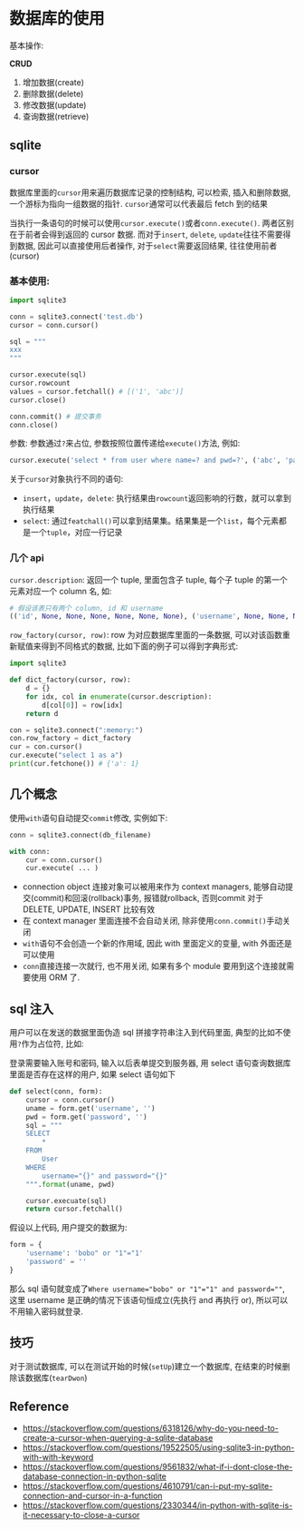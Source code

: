 # 数据库的使用

基本操作: 

**CRUD**
1. 增加数据(create)
2. 删除数据(delete)
3. 修改数据(update)
4. 查询数据(retrieve)

## sqlite

### cursor
数据库里面的`cursor`用来遍历数据库记录的控制结构, 可以检索, 插入和删除数据, 一个游标为指向一组数据的指针.
`cursor`通常可以代表最后 fetch 到的结果

当执行一条语句的时候可以使用`cursor.execute()`或者`conn.execute()`. 两者区别在于前者会得到返回的 cursor 数据. 而对于`insert`, `delete`, `update`往往不需要得到数据,
因此可以直接使用后者操作, 对于`select`需要返回结果, 往往使用前者(cursor)


### 基本使用:

```python
import sqlite3

conn = sqlite3.connect('test.db')
cursor = conn.cursor()

sql = """
xxx
"""

cursor.execute(sql)
cursor.rowcount 
values = cursor.fetchall() # [('1', 'abc')]
cursor.close()

conn.commit() # 提交事务
conn.close()
```

参数:
参数通过`?`来占位, 参数按照位置传递给`execute()`方法, 例如:
```python
cursor.execute('select * from user where name=? and pwd=?', ('abc', 'password'))
```

关于`cursor`对象执行不同的语句:
- `insert`，`update`，`delete`: 执行结果由`rowcount`返回影响的行数，就可以拿到执行结果
- `select`: 通过`featchall()`可以拿到结果集。结果集是一个`list`，每个元素都是一个`tuple`，对应一行记录

### 几个 api
`cursor.description`: 返回一个 tuple, 里面包含子 tuple, 每个子 tuple 的第一个元素对应一个 column 名, 如:
```python
# 假设该表只有两个 column, id 和 username
(('id', None, None, None, None, None, None), ('username', None, None, None, None, None, None))
```

`row_factory(cursor, row)`: row 为对应数据库里面的一条数据, 可以对该函数重新赋值来得到不同格式的数据, 比如下面的例子可以得到字典形式:
```python
import sqlite3

def dict_factory(cursor, row):
    d = {}
    for idx, col in enumerate(cursor.description):
        d[col[0]] = row[idx]
    return d

con = sqlite3.connect(":memory:")
con.row_factory = dict_factory
cur = con.cursor()
cur.execute("select 1 as a")
print(cur.fetchone()) # {'a': 1}

```

## 几个概念

使用`with`语句自动提交`commit`修改, 实例如下:
```python
conn = sqlite3.connect(db_filename)

with conn:
    cur = conn.cursor()
    cur.execute( ... )
```

- connection object 连接对象可以被用来作为 context managers, 能够自动提交(commit)和回滚(rollback)事务, 报错就rollback, 否则commit
  对于 DELETE, UPDATE, INSERT 比较有效
- 在 context manager 里面连接不会自动关闭, 除非使用`conn.commit()`手动关闭
- `with`语句不会创造一个新的作用域, 因此 with 里面定义的变量, with 外面还是可以使用
- `conn`直接连接一次就行, 也不用关闭, 如果有多个 module 要用到这个连接就需要使用 ORM 了.

## sql 注入

用户可以在发送的数据里面伪造 sql 拼接字符串注入到代码里面, 典型的比如不使用`?`作为占位符, 比如:

登录需要输入账号和密码, 输入以后表单提交到服务器, 用 select 语句查询数据库里面是否存在这样的用户, 如果 select 语句如下

```python
def select(conn, form):
    cursor = conn.cursor()
    uname = form.get('username', '')
    pwd = form.get('password', '')
    sql = """
    SELECT 
        *
    FROM
        User
    WHERE
        username="{}" and password="{}"
    """.format(uname, pwd)

    cursor.execuate(sql)
    return cursor.fetchall()
```

假设以上代码, 用户提交的数据为:

```python
form = {
    'username': 'bobo" or "1"="1'
    'password' = ''
}
```
那么 sql 语句就变成了`Where username="bobo" or "1"="1" and password=""`, 这里 username 是正确的情况下该语句恒成立(先执行 and 再执行 or), 所以可以不用输入密码就登录.

## 技巧

对于测试数据库, 可以在测试开始的时候(`setUp`)建立一个数据库, 在结束的时候删除该数据库(`tearDwon`)

## Reference
- https://stackoverflow.com/questions/6318126/why-do-you-need-to-create-a-cursor-when-querying-a-sqlite-database
- https://stackoverflow.com/questions/19522505/using-sqlite3-in-python-with-with-keyword
- https://stackoverflow.com/questions/9561832/what-if-i-dont-close-the-database-connection-in-python-sqlite
- https://stackoverflow.com/questions/4610791/can-i-put-my-sqlite-connection-and-cursor-in-a-function
- https://stackoverflow.com/questions/2330344/in-python-with-sqlite-is-it-necessary-to-close-a-cursor